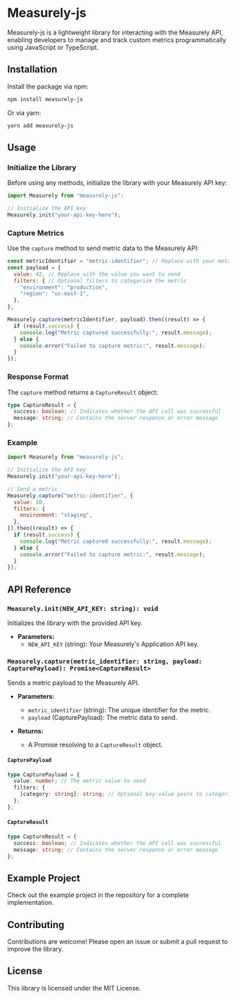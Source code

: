 # Measurely-js

Measurely-js is a lightweight library for interacting with the Measurely API, enabling developers to manage and track custom metrics programmatically using JavaScript or TypeScript.

## Installation

Install the package via npm:

```bash
npm install measurely-js
```

Or via yarn:

```bash
yarn add measurely-js
```

## Usage

### Initialize the Library

Before using any methods, initialize the library with your Measurely API key:

```javascript
import Measurely from "measurely-js";

// Initialize the API key
Measurely.init("your-api-key-here");
```

### Capture Metrics

Use the `capture` method to send metric data to the Measurely API:

```javascript
const metricIdentifier = "metric-identifier"; // Replace with your metric ID or metric name
const payload = {
  value: 42, // Replace with the value you want to send
  filters: { // Optional filters to categorize the metric
    "environment": "production",
    "region": "us-east-1",
  },
};

Measurely.capture(metricIdentifier, payload).then((result) => {
  if (result.success) {
    console.log("Metric captured successfully:", result.message);
  } else {
    console.error("Failed to capture metric:", result.message);
  }
});
```

### Response Format

The `capture` method returns a `CaptureResult` object:

```typescript
type CaptureResult = {
  success: boolean; // Indicates whether the API call was successful
  message: string; // Contains the server response or error message
};
```

### Example

```javascript
import Measurely from "measurely-js";

// Initialize the API key
Measurely.init("your-api-key-here");

// Send a metric
Measurely.capture("metric-identifier", {
  value: 10,
  filters: {
    environment: "staging",
  },
}).then((result) => {
  if (result.success) {
    console.log("Metric captured successfully:", result.message);
  } else {
    console.error("Failed to capture metric:", result.message);
  }
});
```

## API Reference

### `Measurely.init(NEW_API_KEY: string): void`

Initializes the library with the provided API key.

- **Parameters:**
  - `NEW_API_KEY` (string): Your Measurely's Application API key.

### `Measurely.capture(metric_identifier: string, payload: CapturePayload): Promise<CaptureResult>`

Sends a metric payload to the Measurely API.

- **Parameters:**

  - `metric_identifier` (string): The unique identifier for the metric.
  - `payload` (CapturePayload): The metric data to send.

- **Returns:**
  - A Promise resolving to a `CaptureResult` object.

#### `CapturePayload`

```typescript
type CapturePayload = {
  value: number; // The metric value to send
  filters: {
    [category: string]: string; // Optional key-value pairs to categorize the metric
  };
};
```

#### `CaptureResult`

```typescript
type CaptureResult = {
  success: boolean; // Indicates whether the API call was successful
  message: string; // Contains the server response or error message
};
```

## Example Project

Check out the example project in the repository for a complete implementation.

## Contributing

Contributions are welcome! Please open an issue or submit a pull request to improve the library.

## License

This library is licensed under the MIT License.



